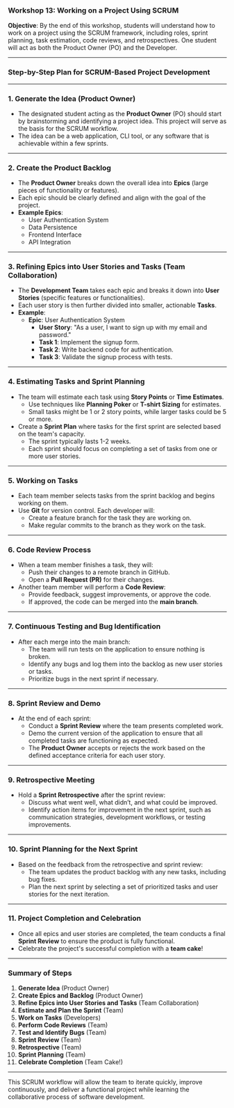 ### Workshop 13: Working on a Project Using SCRUM

**Objective**: By the end of this workshop, students will understand how to work on a project using the SCRUM framework, including roles, sprint planning, task estimation, code reviews, and retrospectives. One student will act as both the Product Owner (PO) and the Developer.

---

### **Step-by-Step Plan for SCRUM-Based Project Development**

---

### **1. Generate the Idea (Product Owner)**

- The designated student acting as the **Product Owner** (PO) should start by brainstorming and identifying a project idea. This project will serve as the basis for the SCRUM workflow.
- The idea can be a web application, CLI tool, or any software that is achievable within a few sprints.

---

### **2. Create the Product Backlog**

- The **Product Owner** breaks down the overall idea into **Epics** (large pieces of functionality or features).
- Each epic should be clearly defined and align with the goal of the project. 
- **Example Epics**:
  - User Authentication System
  - Data Persistence
  - Frontend Interface
  - API Integration

---

### **3. Refining Epics into User Stories and Tasks (Team Collaboration)**

- The **Development Team** takes each epic and breaks it down into **User Stories** (specific features or functionalities). 
- Each user story is then further divided into smaller, actionable **Tasks**. 
- **Example**:
  - **Epic**: User Authentication System
    - **User Story**: "As a user, I want to sign up with my email and password."
    - **Task 1**: Implement the signup form.
    - **Task 2**: Write backend code for authentication.
    - **Task 3**: Validate the signup process with tests.

---

### **4. Estimating Tasks and Sprint Planning**

- The team will estimate each task using **Story Points** or **Time Estimates**.
  - Use techniques like **Planning Poker** or **T-shirt Sizing** for estimates.
  - Small tasks might be 1 or 2 story points, while larger tasks could be 5 or more.
- Create a **Sprint Plan** where tasks for the first sprint are selected based on the team's capacity. 
  - The sprint typically lasts 1-2 weeks.
  - Each sprint should focus on completing a set of tasks from one or more user stories.

---

### **5. Working on Tasks**

- Each team member selects tasks from the sprint backlog and begins working on them.
- Use **Git** for version control. Each developer will:
  - Create a feature branch for the task they are working on.
  - Make regular commits to the branch as they work on the task.

---

### **6. Code Review Process**

- When a team member finishes a task, they will:
  - Push their changes to a remote branch in GitHub.
  - Open a **Pull Request (PR)** for their changes.
- Another team member will perform a **Code Review**:
  - Provide feedback, suggest improvements, or approve the code.
  - If approved, the code can be merged into the **main branch**.

---

### **7. Continuous Testing and Bug Identification**

- After each merge into the main branch:
  - The team will run tests on the application to ensure nothing is broken.
  - Identify any bugs and log them into the backlog as new user stories or tasks.
  - Prioritize bugs in the next sprint if necessary.

---

### **8. Sprint Review and Demo**

- At the end of each sprint:
  - Conduct a **Sprint Review** where the team presents completed work.
  - Demo the current version of the application to ensure that all completed tasks are functioning as expected.
  - The **Product Owner** accepts or rejects the work based on the defined acceptance criteria for each user story.

---

### **9. Retrospective Meeting**

- Hold a **Sprint Retrospective** after the sprint review:
  - Discuss what went well, what didn’t, and what could be improved.
  - Identify action items for improvement in the next sprint, such as communication strategies, development workflows, or testing improvements.

---

### **10. Sprint Planning for the Next Sprint**

- Based on the feedback from the retrospective and sprint review:
  - The team updates the product backlog with any new tasks, including bug fixes.
  - Plan the next sprint by selecting a set of prioritized tasks and user stories for the next iteration.
  
---

### **11. Project Completion and Celebration**

- Once all epics and user stories are completed, the team conducts a final **Sprint Review** to ensure the product is fully functional.
- Celebrate the project's successful completion with a **team cake**!

---

### **Summary of Steps**

1. **Generate Idea** (Product Owner)
2. **Create Epics and Backlog** (Product Owner)
3. **Refine Epics into User Stories and Tasks** (Team Collaboration)
4. **Estimate and Plan the Sprint** (Team)
5. **Work on Tasks** (Developers)
6. **Perform Code Reviews** (Team)
7. **Test and Identify Bugs** (Team)
8. **Sprint Review** (Team)
9. **Retrospective** (Team)
10. **Sprint Planning** (Team)
11. **Celebrate Completion** (Team Cake!)

---

This SCRUM workflow will allow the team to iterate quickly, improve continuously, and deliver a functional project while learning the collaborative process of software development.
